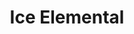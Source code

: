---
title:  "Ice Elemental"
metadate: "hide"
categories: [ Elementals, Ice ]
image: "/assets/images/minis/elementals/IceElemental2.jpg"
---
